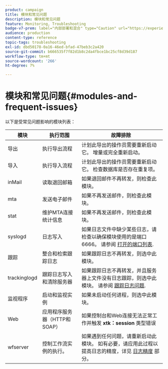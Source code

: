 ```yaml
---
product: campaign
title: 模块和常见问题
description: 模块和常见问题
feature: Monitoring, Troubleshooting
badge-v7-prem: label="内部部署和混合" type="Caution" url="https://experienceleague.adobe.com/docs/campaign-classic/using/installing-campaign-classic/architecture-and-hosting-models/hosting-models-lp/hosting-models.html?lang=zh-Hans" tooltip="仅适用于内部部署和混合部署"
audience: production
content-type: reference
topic-tags: troubleshooting
exl-id: dbd50178-0a16-46ed-bfad-47beb3c2a420
source-git-commit: b666535f7f82d1b8c2da4fbce1bc25cf8d39d187
workflow-type: tm+mt
source-wordcount: '266'
ht-degree: 7%

---
```


# 模块和常见问题{#modules-and-frequent-issues}



以下是受常见问题影响的模块列表：

<table> 
 <thead> 
  <tr> 
   <th> 模块 </th> 
   <th> 执行范围 </th> 
   <th> 故障排除 </th> 
  </tr> 
 </thead> 
 <tbody> 
  <tr> 
   <td> 导出 </td> 
   <td> 执行导出流程<br /> </td> 
   <td> 计划此导出的操作员需要重新启动它。 增量或完全重新启动。<br /> </td> 
  </tr> 
  <tr> 
   <td> 导入 </td> 
   <td> 执行导入流程<br /> </td> 
   <td> 计划此导出的操作员需要重新启动它。 检查数据库是否存在重复项。<br /> </td> 
  </tr> 
  <tr> 
   <td> inMail </td> 
   <td> 读取退回邮箱<br /> </td> 
   <td> 如果退回邮件不再转发，则检查此模块。<br /> </td> 
  </tr> 
  <tr> 
   <td> mta </td> 
   <td> 发送电子邮件<br /> </td> 
   <td> 如果不再发送邮件，则检查此模块。<br /> </td> 
  </tr> 
  <tr> 
   <td> stat </td> 
   <td> 维护MTA连接统计信息<br /> </td> 
   <td> 如果不再发送邮件，则检查此模块。<br /> </td> 
  </tr> 
  <tr> 
   <td> syslogd </td> 
   <td> 日志写入<br /> </td> 
   <td> 如果日志文件中缺少某些日志，请检查以确保模块使用的是端口6666。 请参阅 <a href="../../production/using/general-architecture.md#list-of-open-ports" target="_blank">打开的端口列表</a>.<br /> </td> 
  </tr> 
  <tr> 
   <td> 跟踪 </td> 
   <td> 整合和检索跟踪日志<br /> </td> 
   <td> 如果跟踪日志不再转发，则选中此模块。<br /> </td> 
  </tr> 
  <tr> 
   <td> trackinglogd </td> 
   <td> 跟踪日志写入和清除服务器<br /> </td> 
   <td> 如果跟踪日志不再转发，并且服务器上文件没有日志跟踪，则选中此模块。 请参阅 <a href="../../production/using/tracking-logs-issues.md" target="_blank">跟踪日志问题</a>.<br /> </td> 
  </tr> 
  <tr> 
   <td> 监视程序 </td> 
   <td> 启动和监视实例<br /> </td> 
   <td> 如果未启动任何进程，则选中此模块。<br /> </td> 
  </tr> 
  <tr> 
   <td> Web </td> 
   <td> 应用程序服务器（HTTP和SOAP）<br /> </td> 
   <td> 如果控制台和Web连接无法正常工作并触发 <strong>xtk：session</strong> 类型错误<br /> </td> 
  </tr> 
  <tr> 
   <td> wfserver </td> 
   <td> 控制工作流实例的执行。<br /> </td> 
   <td> 如果遇到任何问题，请重新启动此模块。 如有必要，请应用此过程以提高日志的精度，详见 <a href="../../production/using/log-precision.md" target="_blank">日志精度</a> 部分。<br /> </td> 
  </tr> 
 </tbody> 
</table>
